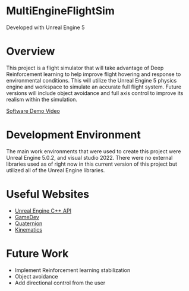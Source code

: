 # MultiEngineFlightSim

Developed with Unreal Engine 5

# Overview

This project is a flight simulator that will take advantage of Deep Reinforcement learning to help improve flight hovering and response to environmental conditions. This will utilize the Unreal Engine 5 physics engine and workspace to simulate an accurate full flight system. Future versions will include object avoidance and full axis control to improve its realism within the simulation. 

[Software Demo Video](https://www.loom.com/share/3b98fe545f464546839c9480ed1c0d08)

# Development Environment
The main work environments that were used to create this project were Unreal Engine 5.0.2, and visual studio 2022. There were no external libraries used as of right now in this current version of this project but utilized all of the Unreal Engine libraries. 

# Useful Websites

* [Unreal Engine C++ API](https://docs.unrealengine.com/5.0/en-US/API/)
* [GameDev](https://www.gamedev.tv/)
* [Quaternion](https://en.wikipedia.org/wiki/Quaternion)
* [Kinematics](https://www.khanacademy.org/science/physics/one-dimensional-motion/kinematic-formulas/a/what-are-the-kinematic-formulas)

# Future Work

* Implement Reinforcement learning stabilization 
* Object avoidance
* Add directional control from the user

